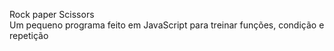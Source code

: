 Rock paper Scissors 
<br>
Um pequeno programa feito em JavaScript para treinar funções, condição e repetição